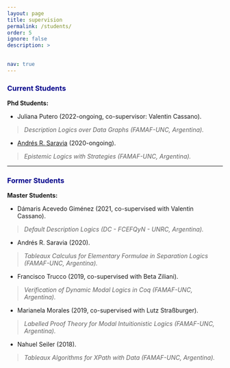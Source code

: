 ```yaml
---
layout: page
title: supervision
permalink: /students/
order: 5
ignore: false
description: >
 

nav: true
---
```


### <span style="color:darkblue">Current Students</span>
**Phd Students:**

* Juliana Putero (2022-ongoing, co-supervisor: Valentin Cassano).
>*Description Logics over Data Graphs (FAMAF-UNC, Argentina).*

 * [Andrés R. Saravia](https://andresrsaravia.github.io/)  (2020-ongoing). 
>*Epistemic Logics with Strategies (FAMAF-UNC, Argentina).*

***

### <span style="color:darkblue">Former Students</span>
**Master Students:**

* Dámaris Acevedo Giménez (2021, co-supervised with Valentin Cassano).
> *Default Description Logics (DC - FCEFQyN - UNRC, Argentina).*

* Andrés R. Saravia (2020). 
>*Tableaux Calculus for Elementary Formulae in Separation Logics (FAMAF-UNC, Argentina).*

* Francisco Trucco (2019, co-supervised with Beta Ziliani).
>*Verification of Dynamic Modal Logics in Coq (FAMAF-UNC, Argentina).*

* Marianela Morales (2019, co-supervised with Lutz Straßburger).
>*Labelled Proof Theory for Modal Intuitionistic Logics (FAMAF-UNC, Argentina).*

* Nahuel Seiler (2018).	
>*Tableaux Algorithms for XPath with Data (FAMAF-UNC, Argentina).*


